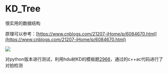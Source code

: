 # KD_Tree
很实用的数据结构

原理可以参考：[https://www.cnblogs.com/21207-iHome/p/6084670.html](https://www.cnblogs.com/21207-iHome/p/6084670.html)

![](https://images2015.cnblogs.com/blog/890966/201611/890966-20161123134503362-571302342.png)

对python版本进行测试，利用hdu树KD的模板题[2966](http://acm.hdu.edu.cn/showproblem.php?pid=2966)，通过的c++ac代码进行了对拍检测
